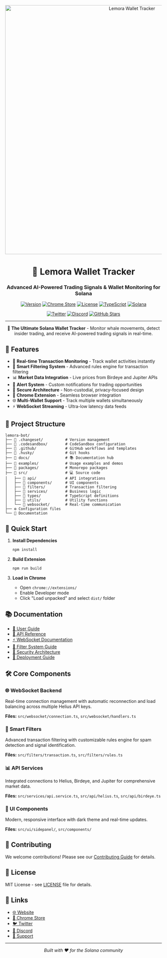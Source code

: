 <div align="center">
  <img src="assets/images/lemora-banner.svg" alt="Lemora Wallet Tracker" width="800"/>
  
  # 🚀 Lemora Wallet Tracker
  
  ### Advanced AI-Powered Trading Signals & Wallet Monitoring for Solana
  
  [![Version](https://img.shields.io/badge/version-1.0.0-blue.svg?style=for-the-badge)](https://github.com/lemora-github/lemora-github/releases)
  [![Chrome Store](https://img.shields.io/badge/Chrome_Web_Store-Install-green.svg?style=for-the-badge&logo=googlechrome)](https://chrome.google.com/webstore/detail/lemora-wallet-tracker)
  [![License](https://img.shields.io/badge/license-MIT-orange.svg?style=for-the-badge)](LICENSE)
  [![TypeScript](https://img.shields.io/badge/TypeScript-007ACC?style=for-the-badge&logo=typescript&logoColor=white)](https://www.typescriptlang.org/)
  [![Solana](https://img.shields.io/badge/Solana-9945FF?style=for-the-badge&logo=solana&logoColor=white)](https://solana.com)
  
  [![Twitter](https://img.shields.io/badge/Twitter-@LemoraTracker-1DA1F2.svg?style=social&logo=twitter)](https://twitter.com/LemoraTracker)
  [![Discord](https://img.shields.io/badge/Discord-Join_Community-7289DA.svg?style=social&logo=discord)](https://discord.gg/lemora-tracker)
  [![GitHub Stars](https://img.shields.io/github/stars/lemora-github/lemora-github?style=social)](https://github.com/lemora-github/lemora-github/stargazers)
  
  ---
  
  🎯 **The Ultimate Solana Wallet Tracker** - Monitor whale movements, detect insider trading, and receive AI-powered trading signals in real-time.
  
</div>

## 🌟 Features

- 🔄 **Real-time Transaction Monitoring** - Track wallet activities instantly
- 🎯 **Smart Filtering System** - Advanced rules engine for transaction filtering
- 📊 **Market Data Integration** - Live prices from Birdeye and Jupiter APIs
- 🚨 **Alert System** - Custom notifications for trading opportunities
- 🔐 **Secure Architecture** - Non-custodial, privacy-focused design
- 📱 **Chrome Extension** - Seamless browser integration
- 🌐 **Multi-Wallet Support** - Track multiple wallets simultaneously
- ⚡ **WebSocket Streaming** - Ultra-low latency data feeds

## 📁 Project Structure

```
lemora-bot/
├── 📂 .changeset/          # Version management
├── 📂 .codesandbox/        # CodeSandbox configuration
├── 📂 .github/             # GitHub workflows and templates
├── 📂 .husky/              # Git hooks
├── 📂 docs/                # 📚 Documentation hub
├── 📂 examples/            # Usage examples and demos
├── 📂 packages/            # Monorepo packages
├── 📂 src/                 # 💻 Source code
│   ├── 📂 api/             # API integrations
│   ├── 📂 components/      # UI components
│   ├── 📂 filters/         # Transaction filtering
│   ├── 📂 services/        # Business logic
│   ├── 📂 types/           # TypeScript definitions
│   ├── 📂 utils/           # Utility functions
│   └── 📂 websocket/       # Real-time communication
├── ⚙️ Configuration files
└── 📄 Documentation
```

## 🚀 Quick Start

1. **Install Dependencies**
   ```bash
   npm install
   ```

2. **Build Extension**
   ```bash
   npm run build
   ```

3. **Load in Chrome**
   - Open `chrome://extensions/`
   - Enable Developer mode
   - Click "Load unpacked" and select `dist/` folder

## 📚 Documentation

- [📖 User Guide](docs/user-guide.md)
- [🔧 API Reference](docs/api-reference.md)
- [⚡ WebSocket Documentation](docs/websocket.md)
- [🎯 Filter System Guide](docs/filters.md)
- [🔐 Security Architecture](docs/security.md)
- [🚀 Deployment Guide](docs/deployment.md)

## 🛠️ Core Components

### 🌐 WebSocket Backend
Real-time connection management with automatic reconnection and load balancing across multiple Helius API keys.

**Files:** `src/websocket/connection.ts`, `src/websocket/handlers.ts`

### 🎯 Smart Filters
Advanced transaction filtering with customizable rules engine for spam detection and signal identification.

**Files:** `src/filters/transaction.ts`, `src/filters/rules.ts`

### 📊 API Services
Integrated connections to Helius, Birdeye, and Jupiter for comprehensive market data.

**Files:** `src/services/api.service.ts`, `src/api/helius.ts`, `src/api/birdeye.ts`

### 🎨 UI Components
Modern, responsive interface with dark theme and real-time updates.

**Files:** `src/ui/sidepanel/`, `src/components/`

## 🤝 Contributing

We welcome contributions! Please see our [Contributing Guide](CONTRIBUTING.md) for details.

## 📄 License

MIT License - see [LICENSE](LICENSE) file for details.

## 🔗 Links

- [🌐 Website](https://lemora-bot.com)
- [📱 Chrome Store](https://chrome.google.com/webstore/detail/lemora-bot)
- [🐦 Twitter](https://twitter.com/LemoraBot)
- [💬 Discord](https://discord.gg/lemora-bot)
- [📧 Support](mailto:support@lemora-bot.com)

---

<p align="center">
  <i>Built with ❤️ for the Solana community</i>
</p>

